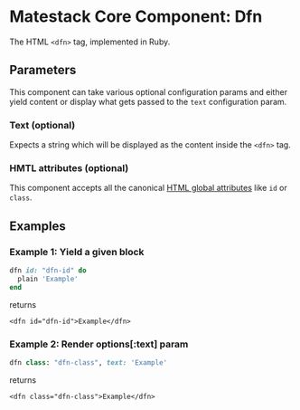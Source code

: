 # Matestack Core Component: Dfn

The HTML `<dfn>` tag, implemented in Ruby.

## Parameters

This component can take various optional configuration params and either yield content or display what gets passed to the `text` configuration param.

### Text \(optional\)

Expects a string which will be displayed as the content inside the `<dfn>` tag.

### HMTL attributes \(optional\)

This component accepts all the canonical [HTML global attributes](https://www.w3schools.com/tags/ref_standardattributes.asp) like `id` or `class`.

## Examples

### Example 1: Yield a given block

```ruby
dfn id: "dfn-id" do
  plain 'Example'
end
```

returns

```markup
<dfn id="dfn-id">Example</dfn>
```

### Example 2: Render options\[:text\] param

```ruby
dfn class: "dfn-class", text: 'Example'
```

returns

```markup
<dfn class="dfn-class">Example</dfn>
```

